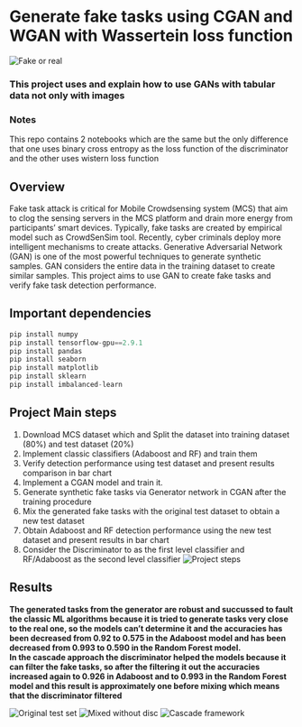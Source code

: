 # Generate fake tasks using CGAN and WGAN with Wassertein loss function
![Fake or real](https://drive.google.com/uc?export=view&id=1-PMAvx35fcqMgSatbjTQjxx7nGWJJTv-)

### This project uses and explain how to use GANs with tabular data not only with images
### Notes 
This repo contains 2 notebooks which are the same but the only difference that one uses binary cross entropy as the loss function of the discriminator and the other uses wistern loss function 
## Overview
Fake task attack is critical for Mobile Crowdsensing system (MCS) that aim to clog the sensing servers in
the MCS platform and drain more energy from participants’ smart devices. Typically, fake tasks are
created by empirical model such as CrowdSenSim tool. Recently, cyber criminals deploy more intelligent
mechanisms to create attacks. Generative Adversarial Network (GAN) is one of the most powerful
techniques to generate synthetic samples. GAN considers the entire data in the training dataset to
create similar samples. This project aims to use GAN to create fake tasks and verify fake task detection
performance.<br>

## Important dependencies 
```python
pip install numpy 
pip install tensorflow-gpu==2.9.1
pip install pandas 
pip install seaborn 
pip install matplotlib 
pip install sklearn
pip install imbalanced-learn
```

## Project Main steps
1. Download MCS dataset which and Split the dataset into training dataset (80%) and test dataset (20%)
2. Implement classic classifiers (Adaboost and RF) and train them
3. Verify detection performance using test dataset and present results comparison in bar chart
4. Implement a CGAN model and train it.
5. Generate synthetic fake tasks via Generator network in CGAN after the training procedure
6. Mix the generated fake tasks with the original test dataset to obtain a new test dataset
7. Obtain Adaboost and RF detection performance using the new test dataset and present results in
bar chart
8. Consider the Discriminator to as the first level classifier
and RF/Adaboost as the second level classifier
![Project steps](https://drive.google.com/uc?export=view&id=1YuHxXGr96Zgg2h5zbb_uO4ejviF8cEo2)

## Results 
**The generated tasks from the generator are robust and succussed to fault the
classic ML algorithms because it is tried to generate tasks very close to the real
one, so the models can’t determine it and the accuracies has been decreased
from 0.92 to 0.575 in the Adaboost model and has been decreased from 0.993 to
0.590 in the Random Forest model.<br>
In the cascade approach the discriminator helped the models because it can filter
the fake tasks, so after the filtering it out the accuracies increased again to 0.926
in Adaboost and to 0.993 in the Random Forest model and this result is
approximately one before mixing which means that the discriminator filtered**


![Original test set](https://drive.google.com/uc?export=view&id=1ZQSdpkSDZ-QCko7_9cE8iQDpWx7fYNnv)
![Mixed without disc](https://drive.google.com/uc?export=view&id=10F31icaCioeeXcFox_4R9GkNMSm3KVmA)
![Cascade framework](https://drive.google.com/uc?export=view&id=1ov0sRD1zQxonKinQjQOqzZsE4cvA-F06)

